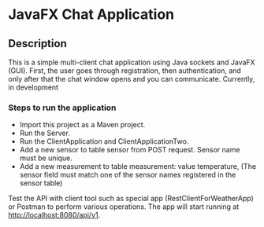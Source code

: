 # JavaFX Chat Application
## Description
This is a simple multi-client chat application using Java sockets and JavaFX (GUI). First, the user goes through registration, then authentication, and only after that the chat window opens and you can communicate.
Currently, in development

### Steps to run the application
- Import this project as a Maven project.
- Run the Server.
- Run the ClientApplication and ClientApplicationTwo.
- Add a new sensor to table sensor from POST request. Sensor name must be unique.
- Add a new measurement to table measurement: value temperature,  (The sensor field must match one of the sensor names registered in the sensor table)

Test the API with client tool such as special app (RestClientForWeatherApp) or Postman to perform various operations.
The app will start running at <http://localhost:8080/api/v1>.